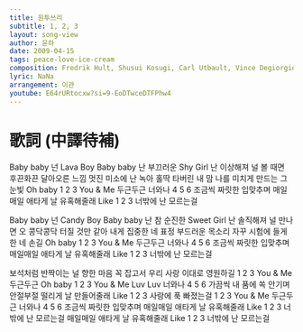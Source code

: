 ```yaml
---
title: 원투쓰리
subtitle: 1, 2, 3
layout: song-view
author: 윤하
date: 2009-04-15
tags: peace-love-ice-cream
composition: Fredrik Hult, Shusui Kosugi, Carl Utbault, Vince Degiorgio
lyric: NaNa
arrangement: 이관
youtube: E64rURtocxw?si=9-EoDTwceDTFPhw4
---
```


# 歌詞 (中譯待補)

Baby baby 넌 Lava Boy
Baby baby 난 부끄러운
Shy Girl
난 이상해져 널 볼 때면
후끈화끈 달아오른 느낌
멋진 미소에 난 녹아
홀딱 타버린 내 맘
나를 미치게 만드는 그 눈빛
Oh baby 1 2 3 You & Me
두근두근 너와나
4 5 6 조금씩
짜릿한 입맞추며
매일매일 애타게 날 유혹해줄래
Like 1 2 3 너밖에 난 모르는걸

Baby baby 넌 Candy Boy
Baby baby 난 참 순진한
Sweet Girl
난 솔직해져 널 만나면
오 콩닥콩닥 터질 것만 같아
내게 집중한 네 표정
부드러운 목소리
자꾸 시험에 들게 한 네 손길
Oh baby 1 2 3 You & Me
두근두근 너와나
4 5 6 조금씩 짜릿한 입맞추며
매일매일 애타게 날 유혹해줄래
Like 1 2 3 너밖에 난 모르는걸

보석처럼 반짝이는
널 향한 마음 꼭 잡고서
우리 사랑 이대로 영원하길
1 2 3 You & Me 두근두근
Oh baby 1 2 3
You & Me Luv Luv 너와나
4 5 6 가끔씩 내 품에 쏙 안기며
안절부절 떨리게 날 만들어줄래
Like 1 2 3 사랑에 푹 빠졌는걸
1 2 3 You & Me 두근두근 너와나
4 5 6 조금씩 짜릿한 입맞추며
매일매일 애타게 날 유혹해줄래
Like 1 2 3 너밖에 난 모르는걸
매일매일 애타게 날 유혹해줄래
Like 1 2 3 너밖에 난 모르는걸
